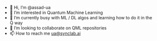 - 👋 Hi, I’m @assad-ua
- 👀 I’m interested in Quantum Machine Learning
- 🌱 I’m currently busy with ML / DL algos and learning how to do it in the Q way
- 💞️ I’m looking to collaborate on QML repositories  
- 📫 How to reach me ua@synclab.ai

<!---
assad-ua/assad-ua is a ✨ special ✨ repository because its `README.md` (this file) appears on your GitHub profile.
You can click the Preview link to take a look at your changes.
--->
